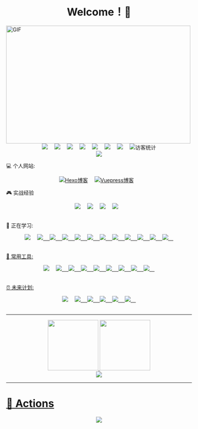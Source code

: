
<h1 align="center">Welcome！👋 </h1>

<!-- 敲代码的图片 -->
<!-- <div align="center" ><img order-radius="100px" src="https://shinoimg.yyshino.top/img/202210151659756.gif"></div> -->
<img align="center" alt="GIF" src="https://github.com/abhisheknaiidu/abhisheknaiidu/blob/master/code.gif?raw=true" width="500" height="320" />

<!-- 个人资料徽标 -->
  <div align="center">
    <a href="https://v-blog.yyshino.top/"><img src="https://img.shields.io/badge/website-%E4%B8%AA%E4%BA%BA%E7%BD%91%E7%AB%99-blue"></a>&emsp;
    <a href="https://twitter.com/sun0225SUN/"><img src="https://img.shields.io/badge/twitter-%E6%8E%A8%E7%89%B9-blue"></a>&emsp;
    <a href="https://www.facebook.com/profile.php?id=100070064104265/"><img src="https://img.shields.io/badge/facebook-%E8%84%B8%E4%B9%A6-003472"></a>&emsp;
    <a href="https://www.youtube.com/channel/UC4nDk0V8I1c6m3CIo0F2LIQ"><img src="https://img.shields.io/badge/youtube-%E6%B2%B9%E7%AE%A1-c32136"></a>&emsp;
    <a href="https://blog.csdn.net/weixin_50915462/"><img src="https://img.shields.io/badge/CSDN-%E5%8D%9A%E5%AE%A2-c32136"></a>&emsp;
    <a href="https://space.bilibili.com/448488855/"><img src="https://img.shields.io/badge/bilibili-B%E7%AB%99-ff69b4"></a>&emsp;
    <a href="https://www.zhihu.com/people/yyshino"><img src="https://img.shields.io/badge/zhihu-%E7%9F%A5%E4%B9%8E-blue"></a>&emsp;
  <!-- 访客数统计徽标 -->
    <img src="https://visitor-badge.glitch.me/badge?page_id=0Shino0" alt="访客统计" />
  </div>

<!-- 贪吃蛇代码贡献图 -->
<div align="center"><img src="https://cdn.jsdelivr.net/gh/sun0225SUN/sun0225SUN/contribution-snake/github-contribution-grid-snake.svg" /></div>


:computer: 个人网站:

  <div align="center">
    <a href="https://blog.yyshino.top/"><img src="https://img.shields.io/badge/-%E6%88%91%E7%9A%84Hexo%E5%8D%9A%E5%AE%A2-3CD6B4?style=flat-square&logo=hexo" alt="Hexo博客"></a>&emsp;
    <a href="https://v-blog.yyshino.top/"><img src="https://img.shields.io/badge/-Vuepress博客-3CD6B4?style=flat-square&logo=vue" alt="Vuepress博客"></a>&emsp;
  </div>

:video_game: 实战经验

  <!-- 个人资料徽标 -->
  <div align="center">
    <a href="http://www.yyshino.top/"><img src="https://img.shields.io/badge/Js-个人首页-blue"></a>&emsp;
    <a href="https://c-shop.yyshino.top/"><img src="https://img.shields.io/badge/Vue2-电商平台-blue"></a>&emsp;
    <a href="https://e-admin.yyshino.top/"><img src="https://img.shields.io/badge/Vue2-电商平台实时监控系统(Echarts)-161616"></a>&emsp;
    <a href="https://github.com/0Shino0/company-admin"><img src="https://img.shields.io/badge/Vue3-通用管理后台项目-c32136"></a>&emsp;
  </div>
  <br/>

🔭 正在学习: 
  <div align="center">
    <!-- 技术栈 -->
    <a href="https://developer.mozilla.org/zh-CN/docs/Web/HTML"><img src="https://img.shields.io/badge/-HTML5-E34F26?style=flat-square&logo=html5&logoColor=white"></a>&emsp;
    <a href="#"><img src="https://img.shields.io/badge/-CSS3-1572B6?style=flat-square&logo=css3">&emsp;
    <a href="#"><img src="https://img.shields.io/badge/-JavaScript-oringe?style=flat-square&logo=javascript">&emsp;
    <a href="#"><img src="https://img.shields.io/badge/-Vue-4C6273?style=flat-square&logo=vue">&emsp;
    <a href="#"><img src="https://img.shields.io/badge/-React-000000?style=flat-square&logo=react">&emsp;
    <a href="#"><img src="https://img.shields.io/badge/jquery-%230769AD.svg?style=style=flat-square&logo=jquery&logoColor=white">&emsp;
    <a href="#"><img src="https://camo.githubusercontent.com/86242e6435f410013a7f934b899e012658f424ad6cde81d909210bb9b46113ca/68747470733a2f2f696d672e736869656c64732e696f2f62616467652f2d4e6f64656a732d63306562643f7374796c653d666c61742d737175617265266c6f676f3d4e6f64652e6a73">&emsp;
    <a href="#"><img src="https://img.shields.io/badge/Koa-33333D?style=flat-square&logo=koa">&emsp;
    <a href="#"><img src="https://img.shields.io/badge/-TypeScript-130F0B?style=flat-square&logo=typescript&logoColor=007ACD">&emsp;
    <a href="#"><img src="https://img.shields.io/badge/-MongoDB-001E2B?style=flat-square&logo=mongodb">&emsp;
    <a href="#"><img src="https://img.shields.io/badge/webpack-2B3A42?style=flat-square&logo=webpack">&emsp;
    <a href="#"><img src="https://img.shields.io/badge/Vite-FFD52D?style=flat-square&logo=vite">&emsp;
  </div>
  <br/>
      
  <!-- Tools -->
🔎 常用工具:
  <div align="center">
    <a href="#"><img src="https://img.shields.io/badge/vercel-000000?style=flat-square&logo=vercel"></a>&emsp;
    <a href="#"><img src="https://img.shields.io/badge/Github-000000?style=flat-square&logo=github">&emsp;
    <a href="#"><img src="https://img.shields.io/badge/yarn-FFFFFF?style=flat-square&logo=yarn">&emsp;
    <a href="#"><img src="https://img.shields.io/badge/npm-C8304D?style=flat-square&logo=npm">&emsp;
    <a href="#"><img src="https://img.shields.io/badge/markdown-000000?style=flat-square&logo=markdown">&emsp;
    <a href="#"><img src="https://img.shields.io/badge/stackoverflow-E3E6E8?style=flat-square&logo=stackoverflow">&emsp;
    <a href="#"><img src="https://img.shields.io/badge/VScode-22A5F1?style=flat-square&logo=visualstudiocode">&emsp;
    <a href="#"><img src="https://img.shields.io/badge/Chrome-DBE7F9?style=flat-square&logo=googlechrome&logoColor=299D46">&emsp;
    <a href="#"><img src="https://img.shields.io/badge/gitlab-BB2124?style=flat-square&logo=gitlab">&emsp;
    
  </div>
  <br/>

⏰ 未来计划:
  <div align="center">
    <a href="#"><img src="https://img.shields.io/badge/c%23-%23239120.svg?style=flat-square&logo=c-sharp&logoColor=white"></a>&emsp;
    <a href="#"><img src="https://img.shields.io/badge/-Python-pink?style=flat-square&logo=Python">&emsp;
    <a href="#"><img src="https://img.shields.io/badge/-java-yellow?style=flat-square&logo=java">&emsp;
    <a href="#"><img src="https://img.shields.io/badge/mysql-FFFFFF?style=flat-square&logo=mysql&logoColor=00678C">&emsp;
    <a href="#"><img src="https://img.shields.io/badge/-Docker-FCC624?style=flat-square&logo=docker">&emsp;
    <a href="#"><img src="https://img.shields.io/badge/-C++-00599C?style=flat-square&logo=c">&emsp;
  </div>
   <br/>

---

<!-- GitHub数据统计 -->
<div align="center">
  <img height="137px" src="https://github-readme-stats.vercel.app/api?username=0shino0&hide_title=true&hide_border=true&show_icons=trueline_height=21&text_color=000&icon_color=000&bg_color=0,ea6161,ffc64d,fffc4d,52fa5a&theme=graywhite" />
  <img height="137px" src="https://github-readme-stats.vercel.app/api/top-langs/?username=0shino0&hide_title=true&hide_border=true&layout=compact&langs_count=6&text_color=000&icon_color=fff&bg_color=0,52fa5a,4dfcff,c64dff&theme=graywhite" />
</div>

<div align="center"> <img src="https://activity-graph.herokuapp.com/graph?username=0Shino0&theme=xcode" /> </div>

---

# 🚀 Actions

<!-- 连续提交代码天数记录 -->
<div align="center">
  <img align="center" src="https://github-readme-streak-stats.herokuapp.com/?user=0Shino0&theme=dark&hide_border=true" />
</div>
<br>

